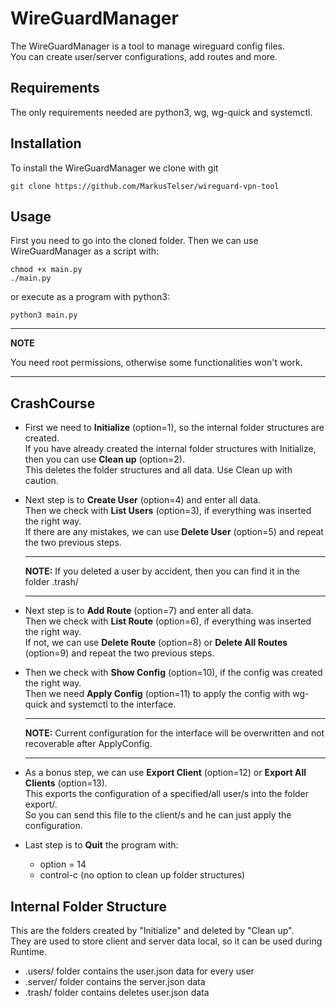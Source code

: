 # WireGuardManager
The WireGuardManager is a tool to manage wireguard config files. <br>
You can create user/server configurations, add routes and more.

## Requirements
The only requirements needed are python3, wg, wg-quick and systemctl.

## Installation
To install the WireGuardManager we clone with git
```
git clone https://github.com/MarkusTelser/wireguard-vpn-tool 
```

## Usage
First you need to go into the cloned folder.
Then we can use WireGuardManager as a script with:
```
chmod +x main.py
./main.py
```
or execute as a program with python3:
```
python3 main.py
```
---
**NOTE**

You need root permissions, otherwise some functionalities won't work.

---

## CrashCourse
*   First we need to **Initialize** (option=1), so the internal folder structures are created.<br>
    If you have already created the internal folder structures with Initialize, then you can use **Clean up** (option=2).<br>
    This deletes the folder structures and all data. Use Clean up with caution. <br>
*   Next step is to **Create User** (option=4) and enter all data.<br>
    Then we check with **List Users** (option=3), if everything was inserted the right way.<br>
    If there are any mistakes, we can use **Delete User** (option=5) and repeat the two previous steps.<br>
    
    ---
    
    **NOTE:**  If you deleted a user by accident, then you can find it in the folder .trash/
    
    ---
    
*   Next step is to **Add Route** (option=7) and enter all data.<br>
    Then we check with **List Route** (option=6), if everything was inserted the right way.<br>
    If not, we can use **Delete Route** (option=8) or **Delete All Routes** (option=9) and repeat the two previous steps.
*   Then we check with **Show Config** (option=10), if the config was created the right way.<br>
    Then we need **Apply Config** (option=11) to apply the config with wg-quick and systemctl to the interface.
    
    ---
    
    **NOTE:**  Current configuration for the interface will be overwritten and not recoverable after ApplyConfig.
    
    ---
*   As a bonus step, we can use **Export Client** (option=12) or **Export All Clients** (option=13).<br>
    This exports the configuration of a specified/all user/s into the folder export/.<br>
    So you can send this file to the client/s and he can just apply the configuration.
*   Last step is to **Quit** the program with:
    * option = 14
    * control-c (no option to clean up folder structures) 
    
## Internal Folder Structure
This are the folders created by "Initialize" and deleted by "Clean up".<br>
They are used to store client and server data local, so it can be used during Runtime.
*   .users/ folder contains the user.json data for every user
*   .server/ folder contains the server.json data
*   .trash/ folder contains deletes user.json data
